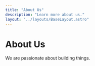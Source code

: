 ```yaml
---
title: "About Us"
description: "Learn more about us."
layout: "../layouts/BaseLayout.astro"
---
```


# About Us

We are passionate about building things.
